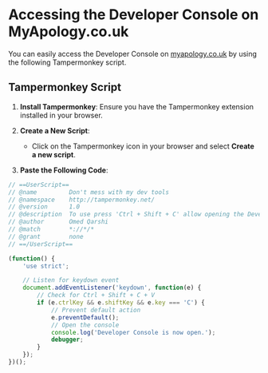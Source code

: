 # Accessing the Developer Console on MyApology.co.uk

You can easily access the Developer Console on [myapology.co.uk](https://myapology.co.uk/) by using the following Tampermonkey script.

## Tampermonkey Script

1. **Install Tampermonkey**: Ensure you have the Tampermonkey extension installed in your browser.

2. **Create a New Script**:
   - Click on the Tampermonkey icon in your browser and select **Create a new script**.

3. **Paste the Following Code**:

```javascript
// ==UserScript==
// @name         Don't mess with my dev tools
// @namespace    http://tampermonkey.net/
// @version      1.0
// @description  To use press 'Ctrl + Shift + C' allow opening the Developer Console on restricted sites like https://myapology.co.uk/
// @author       Omed Qarshi
// @match        *://*/*
// @grant        none
// ==/UserScript==

(function() {
    'use strict';

    // Listen for keydown event
    document.addEventListener('keydown', function(e) {
        // Check for Ctrl + Shift + C + V
        if (e.ctrlKey && e.shiftKey && e.key === 'C') {
            // Prevent default action
            e.preventDefault();
            // Open the console
            console.log('Developer Console is now open.');
            debugger;
        }
    });
})();

